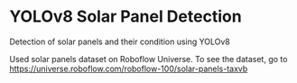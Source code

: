 # YOLOv8 Solar Panel Detection
Detection of solar panels and their condition using YOLOv8 

Used solar panels dataset on Roboflow Universe.
To see the dataset, go to https://universe.roboflow.com/roboflow-100/solar-panels-taxvb
